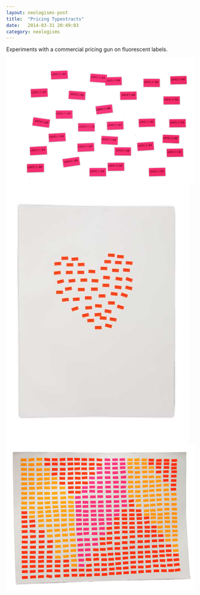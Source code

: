 ```yaml
---
layout: neologisms-post
title:  "Pricing Typestracts"
date:   2014-03-31 20:49:03
category: neologisms
---
```

<div class="page-content inset">
<div class="row">
	<div class="row">
            <div class="col-md-9">
                <p class="lead">Experiments with a commercial pricing gun on fluorescent labels.</p>
            </div>
        </div>
        <div class="col-md-12">
<img class="img-responsive" src="/imgs/price5.jpg"></div>
        <div class="col-md-4">
<img class="img-responsive" src="/imgs/price1.jpg"></div>
    <div class="col-md-6">
<img class="img-responsive" src="/imgs/price2.jpg"></div>	
				
	
	

</div>
</div>


